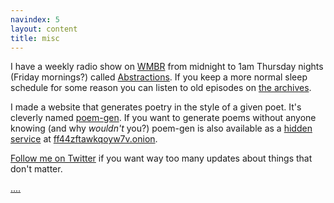 ```yaml
---
navindex: 5
layout: content
title: misc
---
```


I have a weekly radio show on [WMBR](https://wmbr.org) from midnight to 1am
Thursday nights (Friday mornings?) called
[Abstractions](http://wmbr.org/www/sched-thu#show4925).
If you keep a more normal sleep schedule for some reason you can listen to old
episodes on [the archives](http://wmbr.org/cgi-bin/arch?sort=name).

I made a website that generates poetry in the style of a given poet.
It's cleverly named [poem-gen](http://poem-gen.untitled.earth).
If you want to generate poems without anyone knowing (and why _wouldn't_ you?)
poem-gen is also available as a [hidden
service](https://www.torproject.org/docs/hidden-services.html.en) at
[ff44zftawkqoyw7v.onion](http://ff44zftawkqoyw7v.onion/).

[Follow me on Twitter](https://twitter.com/carl_cambridge) if you want way too
many updates about things that don't matter.

[....](http://untitled.earth)
